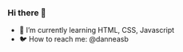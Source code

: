 ### Hi there 👋

- 🌱 I’m currently learning HTML, CSS, Javascript 
- :bird: How to reach me: @danneasb
